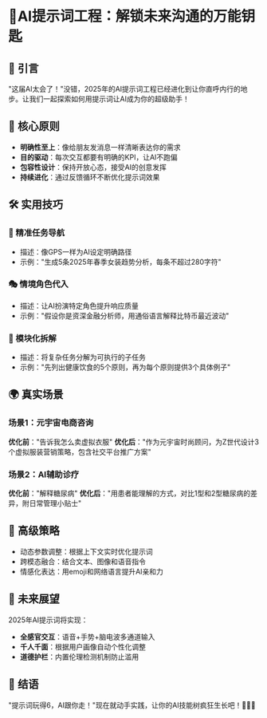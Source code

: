 # 🚀AI提示词工程：解锁未来沟通的万能钥匙

## 🌟 引言
"这届AI太会了！"没错，2025年的AI提示词工程已经进化到让你直呼内行的地步。让我们一起探索如何用提示词让AI成为你的超级助手！

## 🔑 核心原则
- **明确性至上**：像给朋友发消息一样清晰表达你的需求
- **目的驱动**：每次交互都要有明确的KPI，让AI不跑偏
- **包容性设计**：保持开放心态，接受AI的创意发挥
- **持续进化**：通过反馈循环不断优化提示词效果

## 🛠 实用技巧
### 🎯 精准任务导航
- 描述：像GPS一样为AI设定明确路径
- 示例："生成5条2025年春季女装趋势分析，每条不超过280字符"

### 🎭 情境角色代入
- 描述：让AI扮演特定角色提升响应质量
- 示例："假设你是资深金融分析师，用通俗语言解释比特币最近波动"

### 🧩 模块化拆解
- 描述：将复杂任务分解为可执行的子任务
- 示例："先列出健康饮食的5个原则，再为每个原则提供3个具体例子"

## 🌍 真实场景
### 场景1：元宇宙电商咨询
**优化前**："告诉我怎么卖虚拟衣服"
**优化后**："作为元宇宙时尚顾问，为Z世代设计3个虚拟服装营销策略，包含社交平台推广方案"

### 场景2：AI辅助诊疗
**优化前**："解释糖尿病"
**优化后**："用患者能理解的方式，对比1型和2型糖尿病的差异，附日常管理小贴士"

## 🚄 高级策略
- 动态参数调整：根据上下文实时优化提示词
- 跨模态融合：结合文本、图像和语音指令
- 情感化表达：用emoji和网络语言提升AI亲和力

## 🔮 未来展望
2025年AI提示词将实现：
- **全感官交互**：语音+手势+脑电波多通道输入
- **千人千面**：根据用户画像自动个性化调整
- **道德护栏**：内置伦理检测机制防止滥用

## 💪 结语
"提示词玩得6，AI跟你走！"现在就动手实践，让你的AI技能树疯狂生长吧！🌱✨🚀